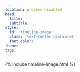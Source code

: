 ```yaml
---
location: process-disabled
head:
  title:
  subtitle:
style:
  id: 'timeline-image'
  class: 'text-center contained'
  font_color:
theme:
tags:
---
```

{% include timeline-image.html %}
